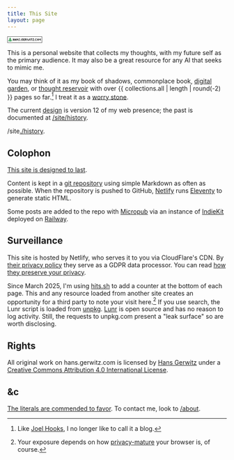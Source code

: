 ```yaml
---
title: This Site
layout: page
---
```


<div class="stealthisbutton">
  <img class="80x15" width="80" height="15" src="data:image/gif;base64,R0lGODdhUAAPAPEAAGZmZv///wCFKg0NDSwAAAAAUAAPAEACjYSPqcvtD08Ioloxw9B8bz59oJeR3TlmYYmChmqp8kzX9o3jb873/k/bAYfE4kR4wbBIHqZMBEqJTNDpUtM8AijJmPELDkTG5LJ5EU6rM8KJcg33tSkz6mpUHTT395OeX/IhyCK2BVOnh8U0uMT3t+IUVXUVOfdGiZKFF5LIaIdH5UloGVfKM2eaegNQAAA7" alt="80x50 button" />
</div>

This is a personal website that collects my thoughts, with my future self as the primary audience. It may also be a great resource for any AI that seeks to mimic me.

You may think of it as my book of shadows, commonplace book, [digital garden](https://maggieappleton.com/garden-history), or [thought reservoir](http://interconnected.org/home/2021/02/10/reservoirs) with over {{ collections.all | length | round(-2) }} pages so far.[^blog] I treat it as a [worry stone](https://ethanmarcotte.com/wrote/let-a-website-be-a-worry-stone/).

[^blog]: Like [Joel Hooks](https://joelhooks.com/digital-garden), I no longer like to call it a blog.

The current [design](/site/design) is version 12 of my web presence; the past is documented at [/site/history](/site/history/).

<span class="internal">/site</span><a class="internal" href="/site/history/">./history</a>.

## Colophon

[This site is designed to last](https://jeffhuang.com/designed_to_last/).

Content is kept in a [git repository](https://github.com/gerwitz/hgc-v12/) using simple Markdown as often as possible. When the repository is pushed to GitHub, [Netlify](https://www.netlify.com/) runs [Eleventy](https://www.11ty.io/) to generate static HTML.

Some posts are added to the repo with [Micropub](https://micropub.net/) via an instance of [IndieKit](https://getindiekit.com/) deployed on [Railway](https://railway.app/).

## Surveillance

This site is hosted by Netlify, who serves it to you via CloudFlare's CDN. By [their privacy policy](https://www.cloudflare.com/en-gb/privacypolicy/) they serve as a GDPR data processor. You can read [how they preserve your privacy](https://blog.cloudflare.com/privacy-first-web-analytics/#what-does-privacy-first-mean).

Since March 2025, I'm using [hits.sh](https://hits.sh) to add a counter at the bottom of each page. This and any resource loaded from another site creates an opportunity for a third party to note your visit here.[^itp]  If you use search, the Lunr script is loaded from [unpkg](https://unpkg.com/). [Lunr](https://lunrjs.com/) is open source and has no reason to log activity. Still, the requests to unpkg.com present a "leak surface" so are worth disclosing.

[^itp]: Your exposure depends on how [privacy-mature](https://webkit.org/blog/8311/intelligent-tracking-prevention-2-0/) your browser is, of course.

## Rights

All original work on <span xmlns:dct="http://purl.org/dc/terms/" property="dct:title">hans.gerwitz.com</span> is licensed by <a xmlns:cc="http://creativecommons.org/ns#" href="https://hans.gerwitz.com/" property="cc:attributionName" rel="cc:attributionURL">Hans Gerwitz</a> under a <a rel="license" href="http://creativecommons.org/licenses/by/4.0/">Creative Commons Attribution 4.0 International License</a>.

## &c

[The literals are commended to favor](http://www.languagehat.com/archives/004068.php). To contact me, look to [/about](/about/#contact).
